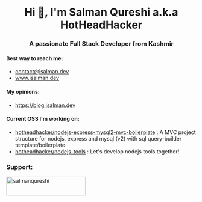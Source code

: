 <h1 align="center">Hi 👋, I'm Salman Qureshi a.k.a HotHeadHacker</h1>
<h3 align="center">A passionate Full Stack Developer from Kashmir</h3>

#### Best way to reach me:
- contact@isalman.dev
- www.isalman.dev

#### My opinions:
- https://blog.isalman.dev

#### Current OSS I'm working on:
- [hotheadhacker/nodejs-express-mysql2-mvc-boilerplate](https://github.com/hotheadhacker/nodejs-express-mysql2-mvc-boilerplate) : A MVC project structure for nodejs, express and mysql (v2) with sql query-builder template/boilerplate.
- [hotheadhacker/nodejs-tools](https://github.com/hotheadhacker/nodejs-tools) : Let's develop nodejs tools together!

<h3 align="left">Support:</h3> 
<p><a href="https://ko-fi.com/salmanqureshi"> <img align="left" src="https://cdn.buymeacoffee.com/buttons/v2/default-yellow.png" height="50" width="210" alt="salmanqureshi" /></a></p><br><br>

